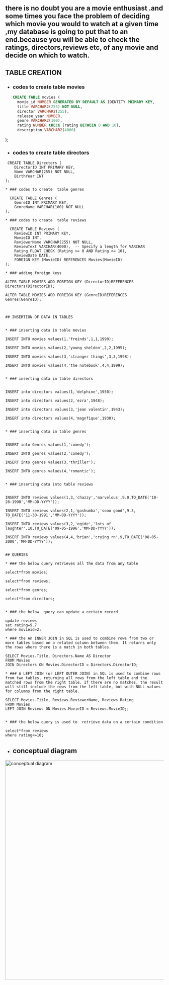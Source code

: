 

## there is no doubt you are a movie enthusiast .and some times you face the problem of deciding which movie you would to watch at a given time ,my database is going to put that to an end.because you will be able to check the ratings, directors,reviews etc, of any movie and decide on which to watch.


## TABLE CREATION

* ### codes to create table movies
  
  ```SQL
  CREATE TABLE movies (
    movie_id NUMBER GENERATED BY DEFAULT AS IDENTITY PRIMARY KEY,
    title VARCHAR2(255) NOT NULL,
    director VARCHAR2(255),
    release_year NUMBER,
    genre VARCHAR2(100),
    rating NUMBER CHECK (rating BETWEEN 0 AND 10),
    description VARCHAR2(4000)
);

* ### codes to create table directors
```
 CREATE TABLE Directors (
    DirectorID INT PRIMARY KEY,
    Name VARCHAR(255) NOT NULL,
    BirthYear INT
);

* ### codes to create  table genres

  CREATE TABLE Genres (
    GenreID INT PRIMARY KEY,
    GenreName VARCHAR(100) NOT NULL
);

* ### codes to create  table reviews

  CREATE TABLE Reviews (
    ReviewID INT PRIMARY KEY,
    MovieID INT,
    ReviewerName VARCHAR(255) NOT NULL,
    ReviewText VARCHAR(4000),  -- Specify a length for VARCHAR
    Rating FLOAT CHECK (Rating >= 0 AND Rating <= 10),
    ReviewDate DATE,
    FOREIGN KEY (MovieID) REFERENCES Movies(MovieID)
);

* ### adding foreign keys

ALTER TABLE MOVIES ADD FOREIGN KEY (DirectorID)REFERENCES Directors(DirectorID);

ALTER TABLE MOVIES ADD FOREIGN KEY (GenreID)REFERENCES Genres(GenreID);



## INSERTION OF DATA IN TABLES


* ### inserting data in table movies

INSERT INTO movies values(1,'freinds',1,1,1990);

INSERT INTO movies values(2,'young sheldon',2,2,1995);

INSERT INTO movies values(3,'stranger things',3,3,1998);

INSERT INTO movies values(4,'the notebook',4,4,1999);


* ### inserting data in table directors
  

INSERT into directors values(1,'delphine',1950);

INSERT into directors values(2,'ezra',1948);

INSERT into directors values(3,'jean valentin',1943);

INSERT into directors values(4,'magnfique',1930);


* ### inserting data in table genres
  

INSERT into Genres values(1,'comedy');

INSERT INTO genres values(2,'comedy');

INSERT into genres values(3,'thriller');

INSERT INTO genres values(4,'romantic');


* ### inserting data into table reviews
  

INSERT INTO reviews values(1,3,'chazzy','marvelous',9.0,TO_DATE('10-28-1998','MM-DD-YYYY'));

INSERT INTO reviews values(2,1,'gashumba','sooo good',9.3, TO_DATE('11-30-1991','MM-DD-YYYY')); 

INSERT INTO reviews values(3,2,'egide','lots of laughter',10,TO_DATE('09-05-1996','MM-DD-YYYY'));

INSERT INTO reviews values(4,4,'brian','crying rn',9,TO_DATE('08-05-2000','MM-DD-YYYY'));


## QUERIES

* ### the below query retrieves all the data from any table 

select*from movies;

select*from reviews;

select*from genres;

select*from directors;


* ### the below  query can update a certain record

update reviews
set rating=9.7
where movieid=2;

* ### the An INNER JOIN in SQL is used to combine rows from two or more tables based on a related column between them. It returns only the rows where there is a match in both tables.

SELECT Movies.Title, Directors.Name AS Director
FROM Movies
JOIN Directors ON Movies.DirectorID = Directors.DirectorID;

* ### A LEFT JOIN (or LEFT OUTER JOIN) in SQL is used to combine rows from two tables, returning all rows from the left table and the matched rows from the right table. If there are no matches, the result will still include the rows from the left table, but with NULL values for columns from the right table.

SELECT Movies.Title, Reviews.ReviewerName, Reviews.Rating
FROM Movies
LEFT JOIN Reviews ON Movies.MovieID = Reviews.MovieID;;


* ### the below query is used to  retrieve data on a certain condition 

select*from reviews 
where rating<=10;

```


* ## conceptual diagram

<img width="699" alt="conceptual diagram" src="https://github.com/user-attachments/assets/dd45ac19-c844-4bc8-942e-e210938c97a0">













  

